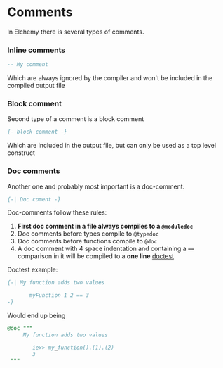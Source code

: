 # Comments

In Elchemy there is several types of comments.

### Inline comments
```elm
-- My comment
```

Which are always ignored by the compiler and won't be included in the compiled output file

### Block comment

Second type of a comment is a block comment

``` elm
{- block comment -}
```

Which are included in the output file, but can only be used as a top level construct

### Doc comments
Another one and probably most important is a doc-comment.

``` elm
{-| Doc coment -}
```
Doc-comments follow these rules:

1. **First doc comment in a file always compiles to a `@moduledoc`**
2. Doc comments before types compile to `@typedoc`
3. Doc comments before functions compile to `@doc`
4. A doc comment with 4 space indentation and containing a `==` comparison in it will be compiled to a **one line** [doctest](https://elixir-lang.org/getting-started/mix-otp/docs-tests-and-with.html#doctests)

Doctest example:

```elm
{-| My function adds two values

       myFunction 1 2 == 3
-}
```

Would end up being

```elixir
@doc """
     My function adds two values

        iex> my_function().(1).(2)
        3
 """
```
